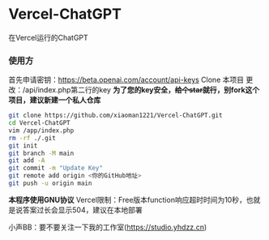 # Vercel-ChatGPT
在Vercel运行的ChatGPT

### 使用方
首先申请密钥：https://beta.openai.com/account/api-keys
Clone 本项目
更改：/api/index.php第二行的key
**为了您的key安全，~~给个star就行~~，别fork这个项目，建议新建一个私人仓库**

```bash
git clone https://github.com/xiaoman1221/Vercel-ChatGPT.git
cd Vercel-ChatGPT
vim /app/index.php
rm -rf ./.git
git init
git branch -M main
git add -A	
git commit -m "Update Key"
git remote add origin <你的GitHub地址>
git push -u origin main
```

**本程序使用GNU协议**
Vercel限制：Free版本function响应超时时间为10秒，也就是说答案过长会显示504，建议在本地部署

小声BB：要不要关注一下我的工作室(https://studio.yhdzz.cn)
